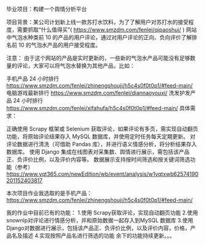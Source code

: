 毕业项目：构建一个舆情分析平台

项目背景：某公司计划新上线一款苏打水饮料，为了了解用户对苏打水的接受程度，需要抓取“什么值得买”( https://www.smzdm.com/fenlei/qipaoshui/ ) 
网站中气泡水种类前 10 的产品的用户评论，通过对用户评论的正向、负向评价了解排名前 10 的气泡水产品的用户接受程度。

注意：
由于这个网站的产品是实时更新的，一些新的气泡水产品可能没有足够数量的评论，大家可以将气泡水替换为其他产品，比如：

手机产品 24 小时排行 https://www.smzdm.com/fenlei/zhinengshouji/h5c4s0f0t0p1/#feed-main/
电脑游戏最新排行 https://www.smzdm.com/fenlei/diannaoyouxi/
洗发护发产品 24 小时排行 https://www.smzdm.com/fenlei/xifahufa/h5c4s0f0t0p1/#feed-main/
具体需求：

正确使用 Scrapy 框架或 Selenium 获取评论，如果评论有多页，需实现自动翻页功能，将原始评论结果存入 MySQL 数据库，并使用定时任务每天定期更新。
对评论数据进行清洗（可借助 Pandas 库），并进行语义情感分析，将分析结果存入数据库。
使用 Django 集成在线图表对采集数、舆情进行展示，需包括该产品正、负评价比例，以及评价内容等。
数据展示支持按时间筛选和按关键词筛选功能（参考）
https://www.yqt365.com/newEdition/wb/event/analysis/w1yqtxwb62574190201152403817


本次项目作业我选取的是手机产品：https://www.smzdm.com/fenlei/zhinengshouji/h5c4s0f0t0p1/#feed-main/

我的作业中目前已有的功能：
	1.使用 Scrapy获取评论，实现自动翻页功能
	2.使用 snownlp对评论进行情感分析，并和原始数据一起存入到MySQL 数据库
	3.使用 Django对数据进行展示，包括该产品正、负评价比例，以及评价内容，价格，产品名及描述
	4.实现按照产品名进行筛选的功能
余下的功能持续更新。。。


